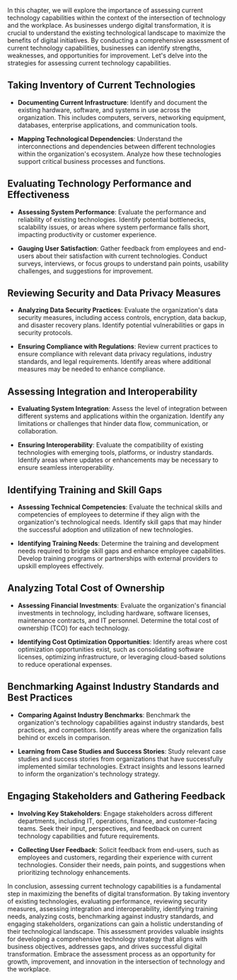 
In this chapter, we will explore the importance of assessing current technology capabilities within the context of the intersection of technology and the workplace. As businesses undergo digital transformation, it is crucial to understand the existing technological landscape to maximize the benefits of digital initiatives. By conducting a comprehensive assessment of current technology capabilities, businesses can identify strengths, weaknesses, and opportunities for improvement. Let's delve into the strategies for assessing current technology capabilities.

Taking Inventory of Current Technologies
----------------------------------------

* **Documenting Current Infrastructure**: Identify and document the existing hardware, software, and systems in use across the organization. This includes computers, servers, networking equipment, databases, enterprise applications, and communication tools.

* **Mapping Technological Dependencies**: Understand the interconnections and dependencies between different technologies within the organization's ecosystem. Analyze how these technologies support critical business processes and functions.

Evaluating Technology Performance and Effectiveness
---------------------------------------------------

* **Assessing System Performance**: Evaluate the performance and reliability of existing technologies. Identify potential bottlenecks, scalability issues, or areas where system performance falls short, impacting productivity or customer experience.

* **Gauging User Satisfaction**: Gather feedback from employees and end-users about their satisfaction with current technologies. Conduct surveys, interviews, or focus groups to understand pain points, usability challenges, and suggestions for improvement.

Reviewing Security and Data Privacy Measures
--------------------------------------------

* **Analyzing Data Security Practices**: Evaluate the organization's data security measures, including access controls, encryption, data backup, and disaster recovery plans. Identify potential vulnerabilities or gaps in security protocols.

* **Ensuring Compliance with Regulations**: Review current practices to ensure compliance with relevant data privacy regulations, industry standards, and legal requirements. Identify areas where additional measures may be needed to enhance compliance.

Assessing Integration and Interoperability
------------------------------------------

* **Evaluating System Integration**: Assess the level of integration between different systems and applications within the organization. Identify any limitations or challenges that hinder data flow, communication, or collaboration.

* **Ensuring Interoperability**: Evaluate the compatibility of existing technologies with emerging tools, platforms, or industry standards. Identify areas where updates or enhancements may be necessary to ensure seamless interoperability.

Identifying Training and Skill Gaps
-----------------------------------

* **Assessing Technical Competencies**: Evaluate the technical skills and competencies of employees to determine if they align with the organization's technological needs. Identify skill gaps that may hinder the successful adoption and utilization of new technologies.

* **Identifying Training Needs**: Determine the training and development needs required to bridge skill gaps and enhance employee capabilities. Develop training programs or partnerships with external providers to upskill employees effectively.

Analyzing Total Cost of Ownership
---------------------------------

* **Assessing Financial Investments**: Evaluate the organization's financial investments in technology, including hardware, software licenses, maintenance contracts, and IT personnel. Determine the total cost of ownership (TCO) for each technology.

* **Identifying Cost Optimization Opportunities**: Identify areas where cost optimization opportunities exist, such as consolidating software licenses, optimizing infrastructure, or leveraging cloud-based solutions to reduce operational expenses.

Benchmarking Against Industry Standards and Best Practices
----------------------------------------------------------

* **Comparing Against Industry Benchmarks**: Benchmark the organization's technology capabilities against industry standards, best practices, and competitors. Identify areas where the organization falls behind or excels in comparison.

* **Learning from Case Studies and Success Stories**: Study relevant case studies and success stories from organizations that have successfully implemented similar technologies. Extract insights and lessons learned to inform the organization's technology strategy.

Engaging Stakeholders and Gathering Feedback
--------------------------------------------

* **Involving Key Stakeholders**: Engage stakeholders across different departments, including IT, operations, finance, and customer-facing teams. Seek their input, perspectives, and feedback on current technology capabilities and future requirements.

* **Collecting User Feedback**: Solicit feedback from end-users, such as employees and customers, regarding their experience with current technologies. Consider their needs, pain points, and suggestions when prioritizing technology enhancements.

In conclusion, assessing current technology capabilities is a fundamental step in maximizing the benefits of digital transformation. By taking inventory of existing technologies, evaluating performance, reviewing security measures, assessing integration and interoperability, identifying training needs, analyzing costs, benchmarking against industry standards, and engaging stakeholders, organizations can gain a holistic understanding of their technological landscape. This assessment provides valuable insights for developing a comprehensive technology strategy that aligns with business objectives, addresses gaps, and drives successful digital transformation. Embrace the assessment process as an opportunity for growth, improvement, and innovation in the intersection of technology and the workplace.
